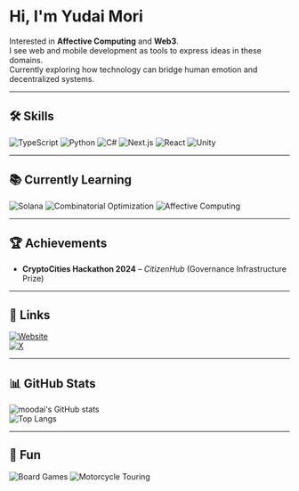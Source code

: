 # Hi, I'm Yudai Mori

Interested in **Affective Computing** and **Web3**.  
I see web and mobile development as tools to express ideas in these domains.  
Currently exploring how technology can bridge human emotion and decentralized systems.

---

## 🛠 Skills
![TypeScript](https://img.shields.io/badge/TypeScript-3178C6?logo=typescript&logoColor=white)
![Python](https://img.shields.io/badge/Python-3776AB?logo=python&logoColor=white)
![C#](https://img.shields.io/badge/C%23-239120?logo=c-sharp&logoColor=white)
![Next.js](https://img.shields.io/badge/Next.js-000000?logo=nextdotjs&logoColor=white)
![React](https://img.shields.io/badge/React-20232A?logo=react&logoColor=61DAFB)
![Unity](https://img.shields.io/badge/Unity-000000?logo=unity&logoColor=white)

---

## 📚 Currently Learning
![Solana](https://img.shields.io/badge/Solana-9945FF?logo=solana&logoColor=white&label=learning)
![Combinatorial Optimization](https://img.shields.io/badge/Combinatorial%20Optimization-gray?label=learning)
![Affective Computing](https://img.shields.io/badge/Affective%20Computing-gray?label=learning)

---

## 🏆 Achievements
- **CryptoCities Hackathon 2024** – *CitizenHub* (Governance Infrastructure Prize)

---

## 🔗 Links
[![Website](https://img.shields.io/badge/Website-moodai.jp-0A0A0A?logo=vercel&logoColor=white)](https://moodai.jp)  
[![X](https://img.shields.io/badge/X-@moodai0119-000000?logo=x&logoColor=white)](https://x.com/moodai0119)

---

## 📊 GitHub Stats
![moodai's GitHub stats](https://github-readme-stats-rho-gilt-24.vercel.app/api?username=moodai&show_icons=true&theme=radical&include_all_commits=true&count_private=true)  
![Top Langs](https://github-readme-stats-rho-gilt-24.vercel.app/api/top-langs/?username=moodai&layout=compact&theme=radical&count_private=true)

---

## 🎲 Fun
![Board Games](https://img.shields.io/badge/Board%20Games-Catan-orange)
![Motorcycle Touring](https://img.shields.io/badge/Motorcycle-Touring-blue)

